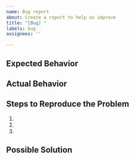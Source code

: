 ```yaml
---
name: Bug report
about: Create a report to help us improve
title: "[Bug] "
labels: bug
assignees: ''

---
```


## Expected Behavior


## Actual Behavior


## Steps to Reproduce the Problem

  1.
  2.
  3.

## Possible Solution
